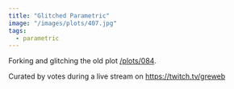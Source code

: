 ```yaml
---
title: "Glitched Parametric"
image: "/images/plots/407.jpg"
tags:
  - parametric
---
```


Forking and glitching the old plot [/plots/084](/plots/084).

Curated by votes during a live stream on https://twitch.tv/greweb

